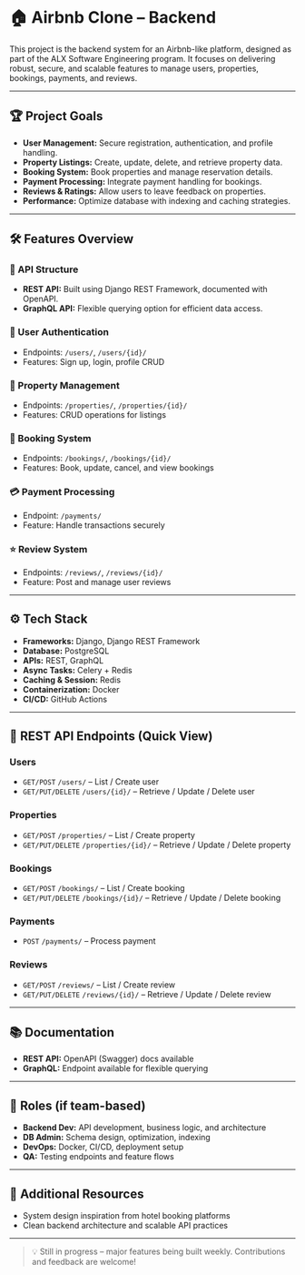 # 🏠 Airbnb Clone – Backend

This project is the backend system for an Airbnb-like platform, designed as part of the ALX Software Engineering program.
It focuses on delivering robust, secure, and scalable features to manage users, properties, bookings, payments, and reviews.

---

## 🏆 Project Goals

- **User Management:** Secure registration, authentication, and profile handling.
- **Property Listings:** Create, update, delete, and retrieve property data.
- **Booking System:** Book properties and manage reservation details.
- **Payment Processing:** Integrate payment handling for bookings.
- **Reviews & Ratings:** Allow users to leave feedback on properties.
- **Performance:** Optimize database with indexing and caching strategies.

---

## 🛠️ Features Overview

### 🔗 API Structure
- **REST API:** Built using Django REST Framework, documented with OpenAPI.
- **GraphQL API:** Flexible querying option for efficient data access.

### 👤 User Authentication
- Endpoints: `/users/`, `/users/{id}/`
- Features: Sign up, login, profile CRUD

### 🏡 Property Management
- Endpoints: `/properties/`, `/properties/{id}/`
- Features: CRUD operations for listings

### 📆 Booking System
- Endpoints: `/bookings/`, `/bookings/{id}/`
- Features: Book, update, cancel, and view bookings

### 💳 Payment Processing
- Endpoint: `/payments/`
- Feature: Handle transactions securely

### ⭐ Review System
- Endpoints: `/reviews/`, `/reviews/{id}/`
- Feature: Post and manage user reviews

---

## ⚙️ Tech Stack

- **Frameworks:** Django, Django REST Framework
- **Database:** PostgreSQL
- **APIs:** REST, GraphQL
- **Async Tasks:** Celery + Redis
- **Caching & Session:** Redis
- **Containerization:** Docker
- **CI/CD:** GitHub Actions

---

## 📌 REST API Endpoints (Quick View)

### Users
- `GET/POST` `/users/` – List / Create user  
- `GET/PUT/DELETE` `/users/{id}/` – Retrieve / Update / Delete user

### Properties
- `GET/POST` `/properties/` – List / Create property  
- `GET/PUT/DELETE` `/properties/{id}/` – Retrieve / Update / Delete property

### Bookings
- `GET/POST` `/bookings/` – List / Create booking  
- `GET/PUT/DELETE` `/bookings/{id}/` – Retrieve / Update / Delete booking

### Payments
- `POST` `/payments/` – Process payment

### Reviews
- `GET/POST` `/reviews/` – List / Create review  
- `GET/PUT/DELETE` `/reviews/{id}/` – Retrieve / Update / Delete review

---

## 📚 Documentation

- **REST API:** OpenAPI (Swagger) docs available  
- **GraphQL:** Endpoint available for flexible querying

---

## 👥 Roles (if team-based)

- **Backend Dev:** API development, business logic, and architecture
- **DB Admin:** Schema design, optimization, indexing
- **DevOps:** Docker, CI/CD, deployment setup
- **QA:** Testing endpoints and feature flows

---

## 📎 Additional Resources

- System design inspiration from hotel booking platforms  
- Clean backend architecture and scalable API practices

---

> 💡 Still in progress – major features being built weekly. Contributions and feedback are welcome!
